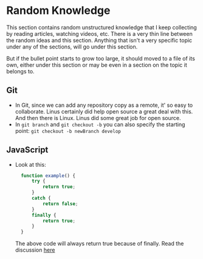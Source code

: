 # Random Knowledge

This section contains random unstructured knowledge that I keep collecting by reading articles, watching videos, etc. There is a very thin line between the random ideas and this section.
Anything that isn't a very specific topic under any of the sections, will go under this section. 

But if the bullet point starts to grow too large, it should moved to a file of its own, either under this section or may be even in a section on the topic it belongs to.

## Git
- In Git, since we can add any repository copy as a remote, it' so easy to collaborate. Linus certainly did help open source a great deal with this. And then there is Linux. Linus did some great job for open source.
- In `git branch` and `git checkout -b` you can also specify the starting point: `git checkout -b newBranch develop`

## JavaScript
- Look at this:
  ```javascript
    function example() {
        try {
            return true;
        }
        catch {
            return false;
        }
        finally {
            return true;
        }
    }
  ```
  
  The above code will always return true because of finally. Read the discussion [here][1]



  [1]: https://stackoverflow.com/a/3838130/2407962
